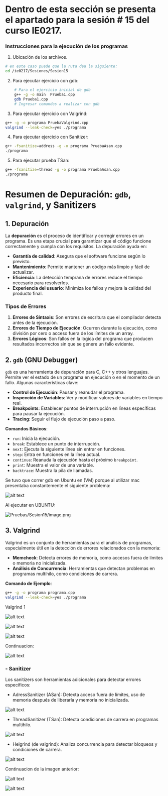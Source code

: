 
# Dentro de esta sección se presenta el apartado para la sesión # 15 del curso IE0217.


### Instrucciones para la ejecución de los programas

1. Ubicación de los archivos.

```bash
# en este caso puede que la ruta dea la siguiente:
cd /ie0217/Sesiones/Sesion15
```

2. Para ejecutar ejercicio con gdb:

```bash
    # Para el ejercicio inicial de gdb
    g++ -g -o main  Prueba1.cpp
    gdb Prueba1.cpp
    # Ingresar comandos a realizar con gdb
```

3. Para ejecutar ejercicio con Valgrind:
```bash
g++ -g -o programa PruebaValgrind.cpp
valgrind --leak-check=yes ./programa
```

4. Para ejecutar ejercicio con Sanitizer: 
```bash
g++ -fsanitize=address -g -o programa PruebaAsan.cpp
./programa
```

5. Para ejecutar prueba TSan: 
```bash
g++ -fsanitize=thread -g -o programa PruebaAsan.cpp
./programa

```
# Resumen de Depuración: `gdb`, `valgrind`, y Sanitizers

## 1. Depuración
La **depuración** es el proceso de identificar y corregir errores en un programa. Es una etapa crucial para garantizar que el código funcione correctamente y cumpla con los requisitos. La depuración ayuda en:

- **Garantía de calidad**: Asegura que el software funcione según lo previsto.
- **Mantenimiento**: Permite mantener un código más limpio y fácil de actualizar.
- **Eficiencia**: La detección temprana de errores reduce el tiempo necesario para resolverlos.
- **Experiencia del usuario**: Minimiza los fallos y mejora la calidad del producto final.

### Tipos de Errores
1. **Errores de Sintaxis**: Son errores de escritura que el compilador detecta antes de la ejecución.
2. **Errores de Tiempo de Ejecución**: Ocurren durante la ejecución, como división por cero o acceso fuera de los límites de un array.
3. **Errores Lógicos**: Son fallos en la lógica del programa que producen resultados incorrectos sin que se genere un fallo evidente.

## 2. `gdb` (GNU Debugger)
`gdb` es una herramienta de depuración para C, C++ y otros lenguajes. Permite ver el estado de un programa en ejecución o en el momento de un fallo. Algunas características clave:

- **Control de Ejecución**: Pausar y reanudar el programa.
- **Inspección de Variables**: Ver y modificar valores de variables en tiempo real.
- **Breakpoints**: Establecer puntos de interrupción en líneas específicas para pausar la ejecución.
- **Tracing**: Seguir el flujo de ejecución paso a paso.

**Comandos Básicos**:
- `run`: Inicia la ejecución.
- `break`: Establece un punto de interrupción.
- `next`: Ejecuta la siguiente línea sin entrar en funciones.
- `step`: Entra en funciones en la línea actual.
- `continue`: Reanuda la ejecución hasta el próximo `breakpoint`.
- `print`: Muestra el valor de una variable.
- `backtrace`: Muestra la pila de llamadas.


Se tuvo que correr gdb en Ubuntu en (VM) porque al utilizar mac presentaba constantemente el siguiente problema:

![alt text](image.png)


Al ejecutar en UBUNTU:

![Pruebas/Sesion15/image.png](../../Pruebas/Sesion15/image.png)


## 3. Valgrind
Valgrind es un conjunto de herramientas para el análisis de programas, especialmente útil en la detección de errores relacionados con la memoria:

- **Memcheck**: Detecta errores de memoria, como accesos fuera de límites o memoria no inicializada.
- **Análisis de Concurrencia**: Herramientas que detectan problemas en programas multihilo, como condiciones de carrera.

**Comando de Ejemplo**:
```bash
g++ -g -o programa programa.cpp
valgrind --leak-check=yes ./programa
```

Valgrind 1 

![alt text](image-2.png)



![alt text](../../Pruebas/Sesion15/Valgrind1.png)


![alt text](../../Pruebas/Sesion15/Valgrind2.png)

Continuacion:

![alt text](../../Pruebas/Sesion15/Valgrind3.png)








### - Sanitizer

Los sanitizers son herramientas adicionales para detectar errores específicos: 

- AdressSanitizer (ASan): Detexta acceso fuera de límites, uso de memoria después de liberarla y memoria no inicializada. 


![alt text](../../Pruebas/Sesion15/Asan1.png)


- ThreadSanitizer (TSan): Detecta condiciones de carrera en programas multihilo.

![alt text](../../Pruebas/Sesion15/image-3.png)



- Helgrind (de valgrind): Analiza concurrencia para detectar bloqueos y condiciones de carrera.

![alt text](../../Pruebas/Sesion15/helgrind1.png)

Continuacion de la imagen anterior: 

![alt text](../../Pruebas/Sesion15/helgrind2.png)

![alt text](../../Pruebas/Sesion15/helgrind3.png)
